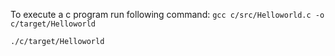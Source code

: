 To execute a c program run following command:
`gcc c/src/Helloworld.c -o c/target/Helloworld`

`./c/target/Helloworld`
